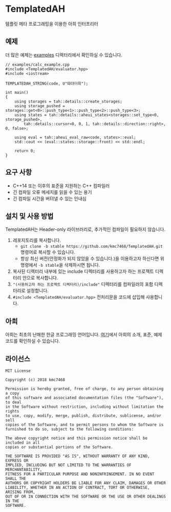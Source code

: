 # TemplatedAH
템플릿 메타 프로그래밍을 이용한 아희 인터프리터
## 예제
더 많은 예제는 [examples](https://github.com/kmc7468/TemplatedAH/tree/master/examples) 디렉터리에서 확인하실 수 있습니다.
```
// examples/calc_example.cpp
#include <TemplatedAH/evaluator.hpp>
#include <iostream>

TEMPLATEDAH_STRING(code, U"땨뎌더희");

int main()
{
	using storages = tah::details::create_storages;
	using storage_pushed = storages::get<0>::push_type<1>::push_type<2>::push_type<3>;
	using states = tah::details::aheui_states<storages::set_type<0, storage_pushed>,
		tah::details::cursor<0, 0, 1, tah::details::direction::right>, 0, false>;

	using eval = tah::aheui_eval_raw<code, states>::eval;
	std::cout << (eval::states::storage::front) << std::endl;

	return 0;
}
```
## 요구 사항
- C++14 또는 이후의 표준을 지원하는 C++ 컴파일러
- 긴 컴파일 오류 메세지를 읽을 수 있는 용기
- 긴 컴파일 시간을 버텨낼 수 있는 인내심
## 설치 및 사용 방법
TemplatedAH는 Header-only 라이브러리로, 추가적인 컴파일이 필요하지 않습니다.
1. 레포지토리를 복사합니다.
	- `git clone -b stable https://github.com/kmc7468/TemplatedAH.git` 명령어로 복사할 수 있습니다.
	- 항상 최신 버전(안정화가 되지 않았을 수 있습니다.)을 이용하고자 하신다면 위 명령에서 `-b stable`을 삭제하시면 됩니다.
2. 복사된 디렉터리 내부에 있는 include 디렉터리를 사용하고자 하는 프로젝트 디렉터리 안으로 복사합니다.
3. `"(사용하고자 하는 프로젝트 디렉터리)/include"` 디렉터리를 컴파일러의 포함 디렉터리로 설정합니다.
4. `#include <TemplatedAH/evaluator.hpp>` 전처리문을 코드에 삽입해 사용합니다.
## 아희
아희는 최초의 난해한 한글 프로그래밍 언어입니다. [여기](http://aheui.github.io/introduction.ko)에서 아희의 소개, 표준, 예제 코드를 확인하실 수 있습니다.
## 라이선스
```
MIT License

Copyright (c) 2018 kmc7468

Permission is hereby granted, free of charge, to any person obtaining a copy
of this software and associated documentation files (the "Software"), to deal
in the Software without restriction, including without limitation the rights
to use, copy, modify, merge, publish, distribute, sublicense, and/or sell
copies of the Software, and to permit persons to whom the Software is
furnished to do so, subject to the following conditions:

The above copyright notice and this permission notice shall be included in all
copies or substantial portions of the Software.

THE SOFTWARE IS PROVIDED "AS IS", WITHOUT WARRANTY OF ANY KIND, EXPRESS OR
IMPLIED, INCLUDING BUT NOT LIMITED TO THE WARRANTIES OF MERCHANTABILITY,
FITNESS FOR A PARTICULAR PURPOSE AND NONINFRINGEMENT. IN NO EVENT SHALL THE
AUTHORS OR COPYRIGHT HOLDERS BE LIABLE FOR ANY CLAIM, DAMAGES OR OTHER
LIABILITY, WHETHER IN AN ACTION OF CONTRACT, TORT OR OTHERWISE, ARISING FROM,
OUT OF OR IN CONNECTION WITH THE SOFTWARE OR THE USE OR OTHER DEALINGS IN THE
SOFTWARE.
```